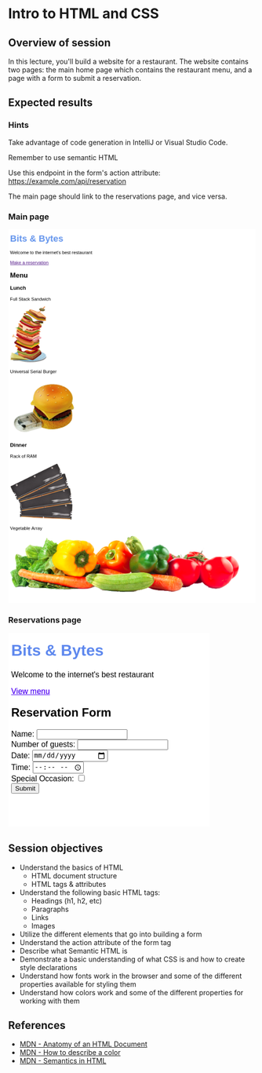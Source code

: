 # Intro to HTML and CSS

## Overview of session

In this lecture, you'll build a website for a restaurant. The website contains two pages: the main home page which contains the restaurant menu, and a page with a form to submit a reservation.

## Expected results

### Hints

Take advantage of code generation in IntelliJ or Visual Studio Code.

Remember to use semantic HTML

Use this endpoint in the form's action attribute: https://example.com/api/reservation

The main page should link to the reservations page, and vice versa.

### Main page
![Main page](index.png)

### Reservations page
![Reservations page](reservation.png)

## Session objectives

- Understand the basics of HTML
  - HTML document structure
  - HTML tags & attributes
- Understand the following basic HTML tags:
  - Headings (h1, h2, etc)
  - Paragraphs
  - Links
  - Images
- Utilize the different elements that go into building a form
- Understand the action attribute of the form tag
- Describe what Semantic HTML is
- Demonstrate a basic understanding of what CSS is and how to create style declarations
- Understand how fonts work in the browser and some of the different properties available for styling them
- Understand how colors work and some of the different properties for working with them

## References

- [MDN - Anatomy of an HTML Document](https://developer.mozilla.org/en-US/docs/Learn/HTML/Introduction_to_HTML/Getting_started#Anatomy_of_an_HTML_document)
- [MDN - How to describe a color](https://developer.mozilla.org/en-US/docs/Web/HTML/Applying_color#How_to_describe_a_color)
- [MDN - Semantics in HTML](https://developer.mozilla.org/en-US/docs/Glossary/semantics#Semantics_in_HTML)
